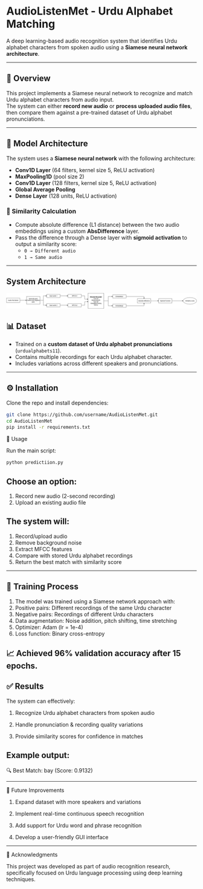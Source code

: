 # AudioListenMet - Urdu Alphabet Matching

A deep learning-based audio recognition system that identifies Urdu alphabet characters from spoken audio using a **Siamese neural network architecture**.

---

## 📌 Overview
This project implements a Siamese neural network to recognize and match Urdu alphabet characters from audio input.  
The system can either **record new audio** or **process uploaded audio files**, then compare them against a pre-trained dataset of Urdu alphabet pronunciations.

---

## 🧠 Model Architecture
The system uses a **Siamese neural network** with the following architecture:

- **Conv1D Layer** (64 filters, kernel size 5, ReLU activation)  
- **MaxPooling1D** (pool size 2)  
- **Conv1D Layer** (128 filters, kernel size 5, ReLU activation)  
- **Global Average Pooling**  
- **Dense Layer** (128 units, ReLU activation)  

### 🔗 Similarity Calculation
- Compute absolute difference (L1 distance) between the two audio embeddings using a custom **AbsDifference** layer.  
- Pass the difference through a Dense layer with **sigmoid activation** to output a similarity score:  
  - `0 → Different audio`  
  - `1 → Same audio`

---

## System Architecture
![Demo Screenshot](siamesearchitecture.jpg)

## 📊 Dataset
- Trained on a **custom dataset of Urdu alphabet pronunciations** (`urdualphabets11`).  
- Contains multiple recordings for each Urdu alphabet character.  
- Includes variations across different speakers and pronunciations.  

---

## ⚙️ Installation
Clone the repo and install dependencies:
```bash
git clone https://github.com/username/AudioListenMet.git
cd AudioListenMet
pip install -r requirements.txt

```

🚀 Usage

Run the main script:
```bash
python predictiion.py
```

## Choose an option:

1. Record new audio (2-second recording)
2. Upload an existing audio file

## The system will:

1. Record/upload audio
2. Remove background noise
3. Extract MFCC features
4. Compare with stored Urdu alphabet recordings
5. Return the best match with similarity score

---

## 🎯 Training Process

1. The model was trained using a Siamese network approach with:
2. Positive pairs: Different recordings of the same Urdu character
3. Negative pairs: Recordings of different Urdu characters
4. Data augmentation: Noise addition, pitch shifting, time stretching
5. Optimizer: Adam (lr = 1e-4)
6. Loss function: Binary cross-entropy

## 📈 Achieved 96% validation accuracy after 15 epochs.

## ✅ Results

The system can effectively:

1. Recognize Urdu alphabet characters from spoken audio

2. Handle pronunciation & recording quality variations

3. Provide similarity scores for confidence in matches

## Example output:

🔍 Best Match: bay (Score: 0.9132)

---

🔮 Future Improvements

1. Expand dataset with more speakers and variations

2. Implement real-time continuous speech recognition

3. Add support for Urdu word and phrase recognition

4. Develop a user-friendly GUI interface

---

🙏 Acknowledgments

This project was developed as part of audio recognition research, specifically focused on Urdu language processing using deep learning techniques.

